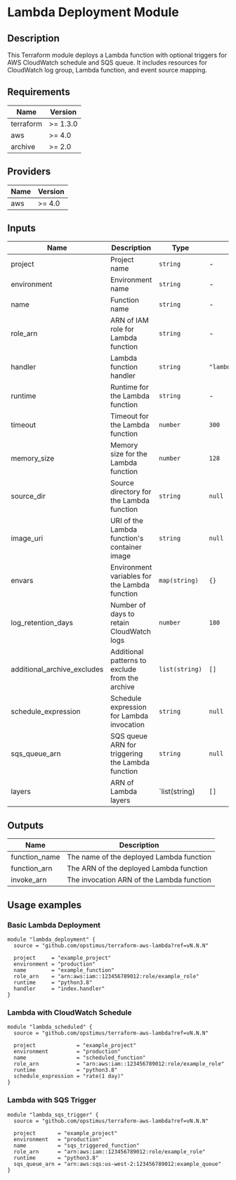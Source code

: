# Lambda Deployment Module

## Description
This Terraform module deploys a Lambda function with optional triggers for AWS CloudWatch schedule and SQS queue. It includes resources for CloudWatch log group, Lambda function, and event source mapping.

## Requirements

| Name     | Version |
|----------|---------|
| terraform| >= 1.3.0|
| aws      | >= 4.0  |
| archive  | >= 2.0  |

## Providers

| Name | Version |
|------|---------|
| aws  | >= 4.0  |

## Inputs

| Name                       | Description                                       | Type        | Default                            | Required |
|----------------------------|---------------------------------------------------|-------------|------------------------------------|:--------:|
| project                    | Project name                                      | `string`    | -                                  | yes      |
| environment                | Environment name                                  | `string`    | -                                  | yes      |
| name                       | Function name                                     | `string`    | -                                  | yes      |
| role_arn                   | ARN of IAM role for Lambda function               | `string`    | -                                  | yes      |
| handler                    | Lambda function handler                           | `string`    | `"lambda_function.lambda_handler"` | no       |
| runtime                    | Runtime for the Lambda function                   | `string`    | -                                  | yes      |
| timeout                    | Timeout for the Lambda function                   | `number`    | `300`                              | no       |
| memory_size                | Memory size for the Lambda function               | `number`    | `128`                              | no       |
| source_dir                 | Source directory for the Lambda function          | `string`    | `null`                             | no       |
| image_uri                  | URI of the Lambda function's container image      | `string`    | `null`                             | no       |
| envars                     | Environment variables for the Lambda function     | `map(string)` | `{}`                             | no       |
| log_retention_days         | Number of days to retain CloudWatch logs          | `number`    | `180`                              | no       |
| additional_archive_excludes| Additional patterns to exclude from the archive   | `list(string)` | `[]`                            | no       |
| schedule_expression        | Schedule expression for Lambda invocation         | `string`    | `null`                             | no       |
| sqs_queue_arn              | SQS queue ARN for triggering the Lambda function  | `string`    | `null`                             | no       |
| layers                     | ARN of Lambda layers                              | `list(string)  | `[]`                            | no       |

## Outputs

| Name          | Description                           |
|---------------|---------------------------------------|
| function_name | The name of the deployed Lambda function |
| function_arn  | The ARN of the deployed Lambda function |
| invoke_arn    | The invocation ARN of the Lambda function |

## Usage examples

### Basic Lambda Deployment
```hcl
module "lambda_deployment" {
  source = "github.com/opstimus/terraform-aws-lambda?ref=vN.N.N"

  project     = "example_project"
  environment = "production"
  name        = "example_function"
  role_arn    = "arn:aws:iam::123456789012:role/example_role"
  runtime     = "python3.8"
  handler     = "index.handler"
}
```

### Lambda with CloudWatch Schedule
```hcl
module "lambda_scheduled" {
  source = "github.com/opstimus/terraform-aws-lambda?ref=vN.N.N"

  project             = "example_project"
  environment         = "production"
  name                = "scheduled_function"
  role_arn            = "arn:aws:iam::123456789012:role/example_role"
  runtime             = "python3.8"
  schedule_expression = "rate(1 day)"
}
```

### Lambda with SQS Trigger
```hcl
module "lambda_sqs_trigger" {
  source = "github.com/opstimus/terraform-aws-lambda?ref=vN.N.N"

  project       = "example_project"
  environment   = "production"
  name          = "sqs_triggered_function"
  role_arn      = "arn:aws:iam::123456789012:role/example_role"
  runtime       = "python3.8"
  sqs_queue_arn = "arn:aws:sqs:us-west-2:123456789012:example_queue"
}
```
